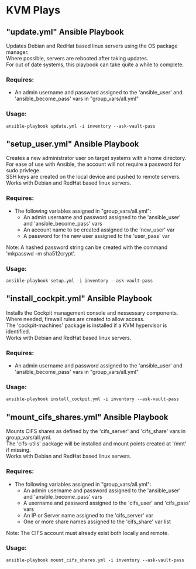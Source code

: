 # KVM Plays

## "update.yml" Ansible Playbook

Updates Debian and RedHat based linux servers using the OS package manager.<br/>
Where possible, servers are rebooted after taking updates.<br/>
For out of date systems, this playbook can take quite a while to complete.

### Requires:

- An admin username and password assigned to the 'ansible_user' and 'ansible_become_pass' vars in "group_vars/all.yml"

### Usage:

```ansible-playbook update.yml -i inventory --ask-vault-pass```

## "setup_user.yml" Ansible Playbook

Creates a new administrator user on target systems with a home directory.<br/>
For ease of use with Ansible, the account will not require a password for sudo privlege.<br/>
SSH keys are created on the local device and pushed to remote servers.<br/>
Works with Debian and RedHat based linux servers.

### Requires:

- The following variables assigned in "group_vars/all.yml":<br/>
    - An admin username and password assigned to the 'ansible_user' and 'ansible_become_pass' vars<br/>
    - An account name to be created assigned to the 'new_user' var<br/>
    - A password for the new user assigned to the 'user_pass' var<br/>

Note: A hashed password string can be created with the command 'mkpasswd -m sha512crypt'.

### Usage:

```ansible-playbook setup.yml -i inventory --ask-vault-pass```

## "install_cockpit.yml" Ansible Playbook

Installs the Cockpit management console and nessessary components.<br/>
Where needed, firewall rules are created to allow access.<br/>
The 'cockpit-machines' package is installed if a KVM hypervisor is identified.<br/>
Works with Debian and RedHat based linux servers.

### Requires:

- An admin username and password assigned to the 'ansible_user' and 'ansible_become_pass' vars in "group_vars/all.yml"

### Usage:

```ansible-playbook install_cockpit.yml -i inventory --ask-vault-pass```

## "mount_cifs_shares.yml" Ansible Playbook

Mounts CIFS shares as defined by the 'cifs_server' and 'cifs_share' vars in group_vars/all.yml.<br/>
The 'cifs-utils' package will be installed and mount points created at '/mnt' if missing.<br/>
Works with Debian and RedHat based linux servers.

### Requires:

- The following variables assigned in "group_vars/all.yml":<br/>
    - An admin username and password assigned to the 'ansible_user' and 'ansible_become_pass' vars<br/>
    - A username and password assigned to the 'cifs_user' and 'cifs_pass' vars<br/>
    - An IP or Server name assigned to the 'cifs_server' var<br/>
    - One or more share names assigned to the 'cifs_share' var list<br/>

Note: The CIFS account must already exist both locally and remote.

### Usage:

```ansible-playbook mount_cifs_shares.yml -i inventory --ask-vault-pass```